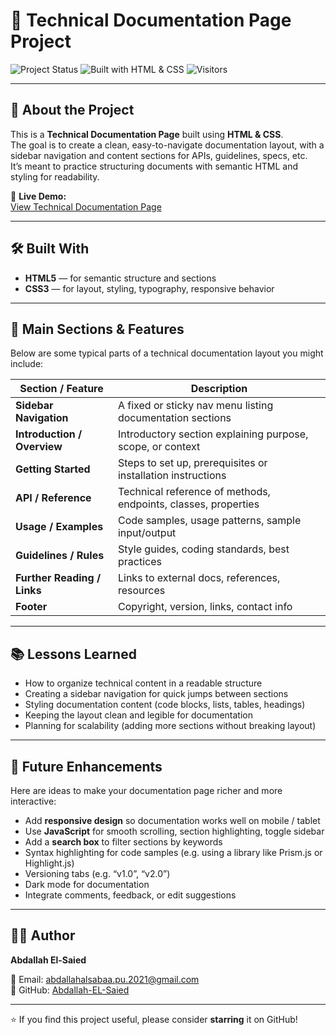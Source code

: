 # 📘 Technical Documentation Page Project

![Project Status](https://img.shields.io/badge/Status-Completed-brightgreen)
![Built with HTML & CSS](https://img.shields.io/badge/Technologies-HTML%20%26%20CSS-blue)
![Visitors](https://komarev.com/ghpvc/?username=Abdallah-EL-Saied&label=Project%20Views)

---

## 📖 About the Project  
This is a **Technical Documentation Page** built using **HTML & CSS**.  
The goal is to create a clean, easy-to-navigate documentation layout, with a sidebar navigation and content sections for APIs, guidelines, specs, etc.  
It’s meant to practice structuring documents with semantic HTML and styling for readability.

🔗 **Live Demo:**  
[View Technical Documentation Page](https://abdallah-el-saied.github.io/Technical-Documentation-Page/)

---

## 🛠️ Built With  
- **HTML5** — for semantic structure and sections  
- **CSS3** — for layout, styling, typography, responsive behavior  

---

## 📂 Main Sections & Features

Below are some typical parts of a technical documentation layout you might include:

| Section / Feature        | Description |
|----------------------------|-------------|
| **Sidebar Navigation**     | A fixed or sticky nav menu listing documentation sections |
| **Introduction / Overview**| Introductory section explaining purpose, scope, or context |
| **Getting Started**        | Steps to set up, prerequisites or installation instructions |
| **API / Reference**         | Technical reference of methods, endpoints, classes, properties |
| **Usage / Examples**       | Code samples, usage patterns, sample input/output |
| **Guidelines / Rules**     | Style guides, coding standards, best practices |
| **Further Reading / Links**| Links to external docs, references, resources |
| **Footer**                  | Copyright, version, links, contact info |

---

## 📚 Lessons Learned  
- How to organize technical content in a readable structure  
- Creating a sidebar navigation for quick jumps between sections  
- Styling documentation content (code blocks, lists, tables, headings)  
- Keeping the layout clean and legible for documentation  
- Planning for scalability (adding more sections without breaking layout)  

---

## 🔮 Future Enhancements  
Here are ideas to make your documentation page richer and more interactive:

- Add **responsive design** so documentation works well on mobile / tablet  
- Use **JavaScript** for smooth scrolling, section highlighting, toggle sidebar  
- Add a **search box** to filter sections by keywords  
- Syntax highlighting for code samples (e.g. using a library like Prism.js or Highlight.js)  
- Versioning tabs (e.g. “v1.0”, “v2.0”)  
- Dark mode for documentation  
- Integrate comments, feedback, or edit suggestions  

---

## 👨‍💻 Author  
**Abdallah El-Saied**

📧 Email: [abdallahalsabaa.pu.2021@gmail.com](mailto:abdallahalsabaa.pu.2021@gmail.com)  
💼 GitHub: [Abdallah-EL-Saied](https://github.com/Abdallah-EL-Saied)  

---

⭐ If you find this project useful, please consider **starring** it on GitHub!
